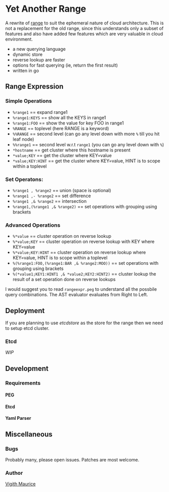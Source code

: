 Yet Another Range
=================

A rewrite of [range](https://github.com/square/libcrange) to suit the ephemeral nature of cloud architecture. This is not a replacement
for the old range, since this understands only a subset of features and also have added few features which are very valuable in cloud environment.

 * a new querying language 
 * dynamic store
 * reverse lookup are faster
 * options for fast querying (ie, return the first result)
 * written in go

## Range Expression

### Simple Operations
  * `%range1` == expand range1
  * `%range1:KEYS` == show all the KEYS in range1
  * `%range1:FOO`  == show the value for key FOO in range1
  * `%RANGE`   == toplevel (here RANGE is a keyword)
  * `%%RANGE`  == second level (can go any level down with more `%` till you hit leaf node)
  * `%%range1` == second level w.r.t `range1` (you can go any level down with `%`)
  * `*hostname`  == get cluster where this hostname is present
  * `*value;KEY` == get the cluster where KEY=value
  * `*value;KEY:HINT` == get the cluster where KEY=value, HINT is to scope within a toplevel  

### Set Operatons:
  * `%range1 , %range2` == union (space is optional)
  * `%range1 ,- %range2` == set difference
  * `%range1 ,& %range2` == intersection
  * `%range1,(%range1 ,& %range2)` == set operations with grouping using brackets

### Advanced Operations

  * `%*value`     == cluster operation on reverse lookup
  * `%*value;KEY` == cluster operation on reverse lookup with KEY where KEY=value
  * `%*value;KEY:HINT` == cluster operation on reverse lookup where KEY=value, HINT is to scope within a toplevel
  * `%(%range1:FOO,(%range1:BAR ,& %range2:MOO))` == set operations with grouping using brackets
  * `%(*value1;KEY1:HINT1 ,& *value2;KEY2:HINT2)` == cluster lookup the result of a set operation done on reverse lookups

I would suggest you to read `rangeexpr.peg` to understand all the possbile query combinations. The AST evaluator evaluates from Right to Left.

## Deployment

If you are planning to use *etcdstore* as the store for the range then we need to setup etcd cluster.

### Etcd

*WIP*

## Development

### Requirements
#### PEG
#### Etcd
#### Yaml Parser


## Miscellaneous

### Bugs
Probably many, please open issues. Patches are most welcome.

### Author
[Vigith Maurice](https://github.com/vigith)
